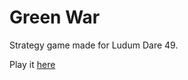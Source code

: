 # Green War
Strategy game made for Ludum Dare 49.

Play it [here](https://games.razvanrotari.me/GreenWar/)
